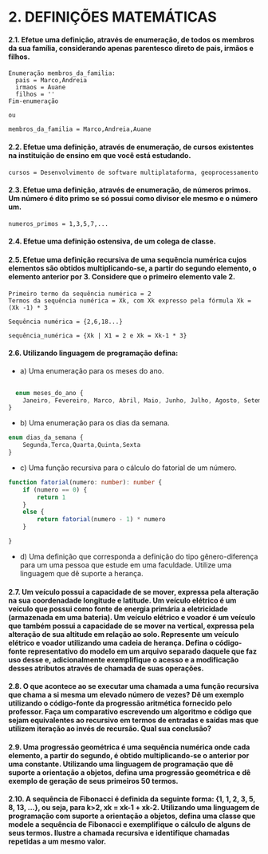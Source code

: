 # 2. DEFINIÇÕES MATEMÁTICAS
#### 2.1. Efetue uma definição, através de enumeração, de todos os membros da sua família, considerando apenas parentesco direto de pais, irmãos e filhos.
```
Enumeração membros_da_familia:
  pais = Marco,Andreia
  irmaos = Auane
  filhos = ''
Fim-enumeração

ou

membros_da_familia = Marco,Andreia,Auane
```
#### 2.2. Efetue uma definição, através de enumeração, de cursos existentes na instituição de ensino em que você está estudando.
```
cursos = Desenvolvimento de software multiplataforma, geoprocessamento
```
#### 2.3. Efetue uma definição, através de enumeração, de números primos. Um número é dito primo se só possui como divisor ele mesmo e o número um.
```
numeros_primos = 1,3,5,7,...
```
#### 2.4. Efetue uma definição ostensiva, de um colega de classe.
#### 2.5. Efetue uma definição recursiva de uma sequência numérica cujos elementos são obtidos multiplicando-se, a partir do segundo elemento, o elemento anterior por 3. Considere que o primeiro elemento vale 2.
```
Primeiro termo da sequência numérica = 2
Termos da sequência numérica = Xk, com Xk expresso pela fórmula Xk = (Xk -1) * 3

Sequência numérica = {2,6,18...}

sequência_numérica = {Xk | X1 = 2 e Xk = Xk-1 * 3}
```
#### 2.6. Utilizando linguagem de programação defina:
- a) Uma enumeração para os meses do ano.
```ts
  
  enum meses_do_ano {
    Janeiro, Fevereiro, Marco, Abril, Maio, Junho, Julho, Agosto, Setembro, Outubro, Novembro, Dezembro
}
```

- b) Uma enumeração para os dias da semana.
```ts
enum dias_da_semana {
    Segunda,Terca,Quarta,Quinta,Sexta
}
```
- c) Uma função recursiva para o cálculo do fatorial de um número.
```ts
function fatorial(numero: number): number {
    if (numero == 0) {
        return 1
    }
    else {
        return fatorial(numero - 1) * numero
    }

}
```
- d) Uma definição que corresponda a definição do tipo gênero-diferença para um uma pessoa que estude em uma faculdade. Utilize uma linguagem que dê suporte a herança.
#### 2.7. Um veículo possui a capacidade de se mover, expressa pela alteração na sua coordenadade longitude e latitude. Um veículo elétrico é um veículo que possui como fonte de energia primária a eletricidade (armazenada em uma bateria). Um veículo elétrico e voador é um veículo que também possui a capacidade de se mover na vertical, expressa pela alteração de sua altitude em relação ao solo. Represente um veículo elétrico e voador utilizando uma cadeia de herança. Defina o código-fonte representativo do modelo em um arquivo separado daquele que faz uso desse e, adicionalmente exemplifique o acesso e a modificação desses atributos através de chamada de suas operações.
#### 2.8. O que acontece ao se executar uma chamada a uma função recursiva que chama a si mesma um elevado número de vezes? Dê um exemplo utilizando o código-fonte da progressão aritmética fornecido pelo professor. Faça um comparativo escrevendo um algoritmo e código que sejam equivalentes ao recursivo em termos de entradas e saídas mas que utilizem iteração ao invés de recursão. Qual sua conclusão?
#### 2.9. Uma progressão geométrica é uma sequência numérica onde cada elemento, a partir do segundo, é obtido multiplicando-se o anterior por uma constante. Utilizando uma linguagem de programação que dê suporte a orientação a objetos, defina uma progressão geométrica e dê exemplo de geração de seus primeiros 50 termos.
#### 2.10. A sequência de Fibonacci é definida da seguinte forma: {1, 1, 2, 3, 5, 8, 13, ...}, ou seja, para k>2, xk = xk-1 + xk-2. Utilizando uma linguagem de programação com suporte a orientação a objetos, defina uma classe que modele a sequência de Fibonacci e exemplifique o cálculo de alguns de seus termos. Ilustre a chamada recursiva e identifique chamadas repetidas a um mesmo valor.
